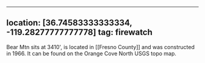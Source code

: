 
---
location: [36.74583333333334, -119.28277777777778]
tag: firewatch
---

Bear Mtn sits at 3410', is located in [[Fresno County]] and was constructed in 1966. It can be found on the Orange Cove North USGS topo map.
